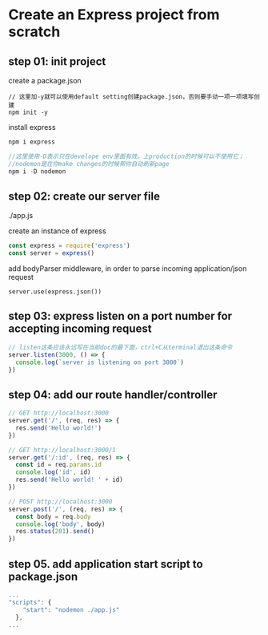 # Create an Express project from scratch

## step 01: init project

create a package.json

```
// 这里加-y就可以使用default setting创建package.json，否则要手动一项一项填写创建
npm init -y 
```

install express
```js
npm i express

//这里使用-D表示只在develope env里面有效。上production的时候可以不使用它；
//nodemon是在你make changes的时候帮你自动刷新page
npm i -D nodemon 
```

## step 02: create our server file
./app.js

create an instance of express
```js
const express = require('express')
const server = express()
```

add bodyParser middleware, in order to parse incoming application/json request
```
server.use(express.json())
```

## step 03: express listen on a port number for accepting incoming request
```js
// listen这条应该永远写在当前doc的最下面，ctrl+C从terminal退出这条命令
server.listen(3000, () => {
  console.log(`server is listening on port 3000`)
})

```


## step 04: add our route handler/controller
```js
// GET http://localhost:3000
server.get('/', (req, res) => {
  res.send('Hello world!')
})

// GET http://localhost:3000/1
server.get('/:id', (req, res) => {
  const id = req.params.id
  console.log('id', id)
  res.send('Hello world! ' + id)
})

// POST http://localhost:3000
server.post('/', (req, res) => {
  const body = req.body
  console.log('body', body)
  res.status(201).send()
})
```

## step 05. add application start script to package.json
```js
...
"scripts": {
    "start": "nodemon ./app.js"
  },
...
```
